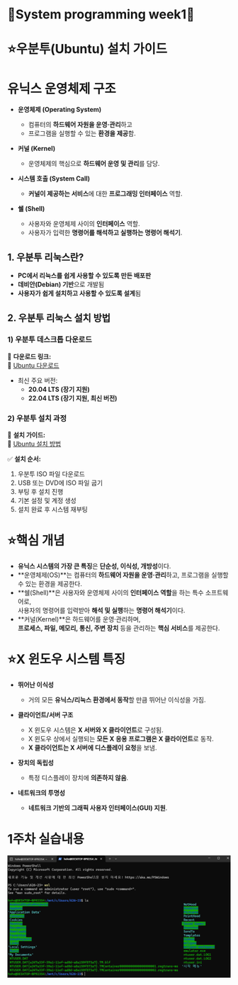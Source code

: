# 🔅System programming week1🔅
# **⭐우분투(Ubuntu) 설치 가이드**
# **유닉스 운영체제 구조**

- **운영체제 (Operating System)**
  - 컴퓨터의 **하드웨어 자원을 운영·관리**하고  
  - 프로그램을 실행할 수 있는 **환경을 제공**함.

- **커널 (Kernel)**
  - 운영체제의 핵심으로 **하드웨어 운영 및 관리**를 담당.

- **시스템 호출 (System Call)**
  - **커널이 제공하는 서비스**에 대한 **프로그래밍 인터페이스** 역할.

- **쉘 (Shell)**
  - 사용자와 운영체제 사이의 **인터페이스** 역할.  
  - 사용자가 입력한 **명령어를 해석하고 실행하는 명령어 해석기**.

## **1. 우분투 리눅스란?**
- **PC에서 리눅스를 쉽게 사용할 수 있도록 만든 배포판**
- **데비안(Debian) 기반**으로 개발됨
- **사용자가 쉽게 설치하고 사용할 수 있도록 설계**됨

## **2. 우분투 리눅스 설치 방법**

### **1) 우분투 데스크톱 다운로드**
📌 **다운로드 링크:**  
🔗 [Ubuntu 다운로드](https://www.ubuntu.com/download/desktop)

- 최신 주요 버전:
  - **20.04 LTS (장기 지원)**
  - **22.04 LTS (장기 지원, 최신 버전)**

### **2) 우분투 설치 과정**
📌 **설치 가이드:**  
🔗 [Ubuntu 설치 방법](https://www.ubuntu.com/download/desktop/install-ubuntu-desktop)

✅ **설치 순서:**
1. 우분투 ISO 파일 다운로드
2. USB 또는 DVD에 ISO 파일 굽기
3. 부팅 후 설치 진행
4. 기본 설정 및 계정 생성
5. 설치 완료 후 시스템 재부팅

# **⭐핵심 개념**

- **유닉스 시스템의 가장 큰 특징**은 **단순성, 이식성, 개방성**이다.
- **운영체제(OS)**는 컴퓨터의 **하드웨어 자원을 운영·관리**하고, 프로그램을 실행할 수 있는 환경을 제공한다.
- **쉘(Shell)**은 사용자와 운영체제 사이의 **인터페이스 역할**을 하는 특수 소프트웨어로,  
  사용자의 명령어를 입력받아 **해석 및 실행**하는 **명령어 해석기**이다.
- **커널(Kernel)**은 하드웨어를 운영·관리하며,  
  **프로세스, 파일, 메모리, 통신, 주변 장치** 등을 관리하는 **핵심 서비스**를 제공한다.

# **⭐X 윈도우 시스템 특징**

- **뛰어난 이식성**
  - 거의 모든 **유닉스/리눅스 환경에서 동작**할 만큼 뛰어난 이식성을 가짐.

- **클라이언트/서버 구조**
  - X 윈도우 시스템은 **X 서버와 X 클라이언트**로 구성됨.
  - X 윈도우 상에서 실행되는 **모든 X 응용 프로그램은 X 클라이언트**로 동작.
  - **X 클라이언트는 X 서버에 디스플레이 요청**을 보냄.

- **장치의 독립성**
  - 특정 디스플레이 장치에 **의존하지 않음**.

- **네트워크의 투명성**
  - **네트워크 기반의 그래픽 사용자 인터페이스(GUI) 지원**.
 
 # **1주차 실습내용**
![실습이미지](week1.png)

